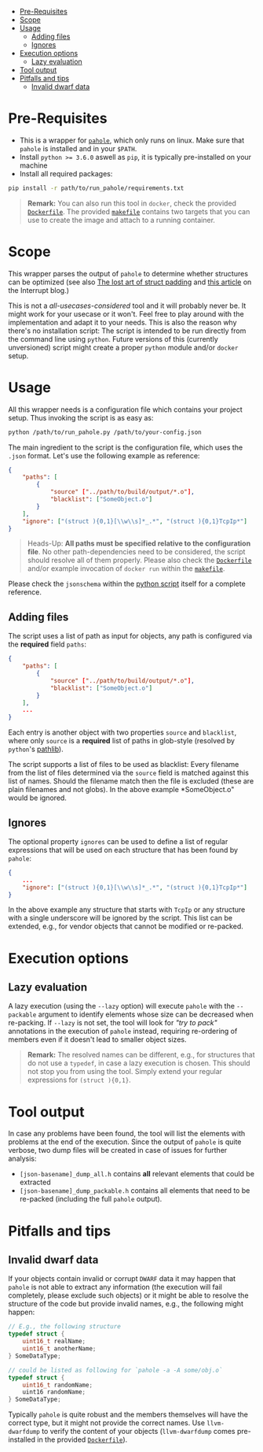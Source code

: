 
- [Pre-Requisites](#pre-requisites)
- [Scope](#scope)
- [Usage](#usage)
  - [Adding files](#adding-files)
  - [Ignores](#ignores)
- [Execution options](#execution-options)
  - [Lazy evaluation](#lazy-evaluation)
- [Tool output](#tool-output)
- [Pitfalls and tips](#pitfalls-and-tips)
  - [Invalid dwarf data](#invalid-dwarf-data)

# Pre-Requisites

* This is a wrapper for [`pahole`](https://linux.die.net/man/1/pahole), which only runs on linux. Make sure that `pahole` is installed and in your `$PATH`.
* Install `python >= 3.6.0` aswell as `pip`, it is typically pre-installed on your machine
* Install all required packages:

```bash
pip install -r path/to/run_pahole/requirements.txt
```

> **Remark:** You can also run this tool in `docker`, check the provided [`Dockerfile`](Dockerfile). The provided [`makefile`](makefile) contains two targets that you can use to create the image and attach to a running container.

# Scope

This wrapper parses the output of `pahole` to determine whether structures can be optimized (see also [The lost art of struct padding](http://www.catb.org/esr/structure-packing/) and [this article](https://interrupt.memfault.com/blog/c-struct-padding-initialization?query=struct) on the Interrupt blog.)

This is not a *all-usecases-considered* tool and it will probably never be. It might work for your usecase or it won't. Feel free to play around with the implementation and adapt it to your needs. This is also the reason why there's no installation script: The script is intended to be run directly from the command line using `python`. Future versions of this (currently unversioned) script might create a proper `python` module and/or `docker` setup.

# Usage

All this wrapper needs is a configuration file which contains your project setup. Thus invoking the script is as easy as:

```bash
python /path/to/run_pahole.py /path/to/your-config.json
```

The main ingredient to the script is the configuration file, which uses the `.json` format. Let's use the following example as reference:

```json
{
    "paths": [
        {
            "source" ["../path/to/build/output/*.o"],
            "blacklist": ["SomeObject.o"]
        }
    ],
    "ignore": ["(struct ){0,1}[\\w\\s]*_.*", "(struct ){0,1}TcpIp*"]
}
```

> Heads-Up: **All paths must be specified relative to the configuration file**. No other path-dependencies need to be considered, the script should resolve all of them properly. Please also check the [`Dockerfile`](Dockerfile) and/or example invocation of `docker run` within the [`makefile`](makefile).

Please check the `jsonschema` within the [python script](run_pahole.py) itself for a complete reference.

## Adding files

The script uses a list of path as input for objects, any path is configured via the **required** field `paths`:

```json
{
    "paths": [
        {
            "source" ["../path/to/build/output/*.o"],
            "blacklist": ["SomeObject.o"]
        }
    ],
    ...
}
```

Each entry is another object with two properties `source` and `blacklist`, where only `source` is a **required** list of paths in glob-style (resolved by `python`'s [pathlib](https://docs.python.org/3/library/pathlib.html)).

The script supports a list of files to be used as blacklist: Every filename from the list of files determined via the `source` field is matched against this list of names. Should the filename match then the file is excluded (these are plain filenames and not globs). In the above example *SomeObject.o" would be ignored.

## Ignores

The optional property `ignores` can be used to define a list of regular expressions that will be used on each structure that has been found by `pahole`:

```json
{
    ...
    "ignore": ["(struct ){0,1}[\\w\\s]*_.*", "(struct ){0,1}TcpIp*"]
}
```

In the above example any structure that starts with `TcpIp` or any structure with a single underscore will be ignored by the script. This list can be extended, e.g., for vendor objects that cannot be modified or re-packed.

# Execution options

## Lazy evaluation

A lazy execution (using the `--lazy` option) will execute `pahole` with the `--packable` argument to identify elements whose size can be decreased when re-packing. If `--lazy` is not set, the tool will look for *"try to pack"* annotations in the execution of `pahole` instead, requiring re-ordering of members even if it doesn't lead to smaller object sizes.

> **Remark:** The resolved names can be different, e.g., for structures that do not use a `typedef`, in case a lazy execution is chosen. This should not stop you from using the tool. Simply extend your regular expressions for `(struct ){0,1}`.

# Tool output

In case any problems have been found, the tool will list the elements with problems at the end of the execution. Since the output of `pahole` is quite verbose, two dump files will be created in case of issues for further analysis:

* `[json-basename]_dump_all.h` contains **all** relevant elements that could be extracted
* `[json-basename]_dump_packable.h` contains all elements that need to be re-packed (including the full `pahole` output).

# Pitfalls and tips

## Invalid dwarf data

If your objects contain invalid or corrupt `DWARF` data it may happen that `pahole` is not able to extract any information (the execution will fail completely, please exclude such objects) or it might be able to resolve the structure of the code but provide invalid names, e.g., the following might happen:

```c++
// E.g., the following structure
typedef struct {
    uint16_t realName;
    uint16_t anotherName;
} SomeDataType;

// could be listed as following for `pahole -a -A some/obj.o`
typedef struct {
    uint16_t randomName;
    uint16 randomName;
} SomeDataType;
```

Typically `pahole` is quite robust and the members themselves will have the correct type, but it might not provide the correct names. Use `llvm-dwarfdump` to verify the content of your objects (`llvm-dwarfdump` comes pre-installed in the provided [`Dockerfile`](Dockerfile)).
